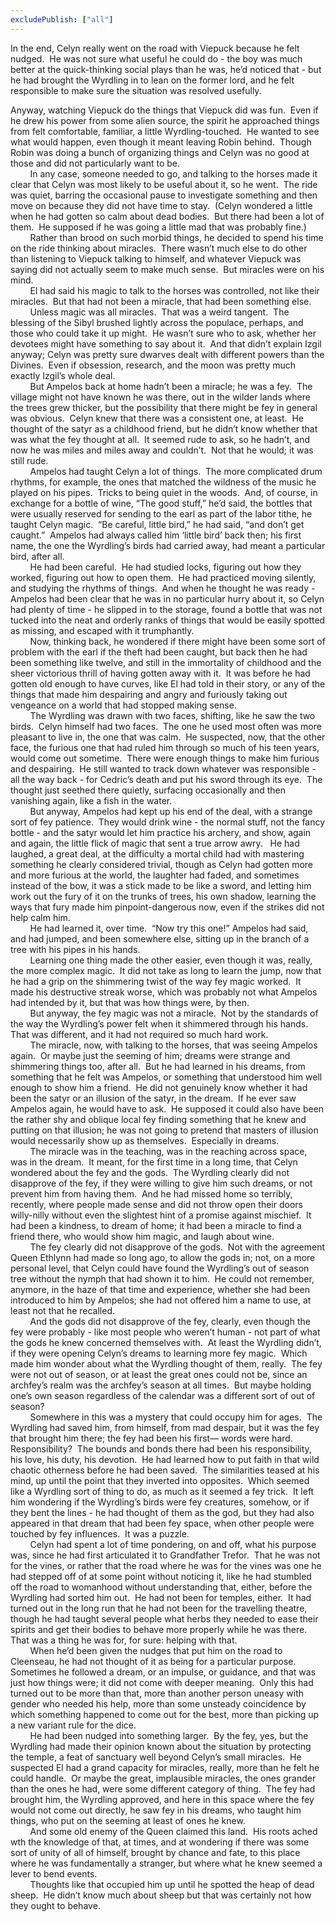 ```yaml
---
excludePublish: ["all"]
---
```


In the end, Celyn really went on the road with Viepuck because he felt nudged.  He was not sure what useful he could do - the boy was much better at the quick-thinking social plays than he was, he’d noticed that - but he had brought the Wyrdling in to lean on the former lord, and he felt responsible to make sure the situation was resolved usefully.  

Anyway, watching Viepuck do the things that Viepuck did was fun.  Even if he drew his power from some alien source, the spirit he approached things from felt comfortable, familiar, a little Wyrdling-touched.  He wanted to see what would happen, even though it meant leaving Robin behind.  Though Robin was doing a bunch of organizing things and Celyn was no good at those and did not particularly want to be.  
        In any case, someone needed to go, and talking to the horses made it clear that Celyn was most likely to be useful about it, so he went.  The ride was quiet, barring the occasional pause to investigate something and then move on because they did not have time to stay.  (Celyn wondered a little when he had gotten so calm about dead bodies.  But there had been a lot of them.  He supposed if he was going a little mad that was probably fine.)  
        Rather than brood on such morbid things, he decided to spend his time on the ride thinking about miracles.  There wasn’t much else to do other than listening to Viepuck talking to himself, and whatever Viepuck was saying did not actually seem to make much sense.  But miracles were on his mind.  
        El had said his magic to talk to the horses was controlled, not like their miracles.  But that had not been a miracle, that had been something else.  
        Unless magic was all miracles.  That was a weird tangent.  The blessing of the Sibyl brushed lightly across the populace, perhaps, and those who could take it up might.  He wasn’t sure who to ask, whether her devotees might have something to say about it.  And that didn’t explain Izgil anyway; Celyn was pretty sure dwarves dealt with different powers than the Divines.  Even if obsession, research, and the moon was pretty much exactly Izgil’s whole deal.  
        But Ampelos back at home hadn’t been a miracle; he was a fey.  The village might not have known he was there, out in the wilder lands where the trees grew thicker, but the possibility that there might be fey in general was obvious.  Celyn knew that there was a consistent one, at least.  He thought of the satyr as a childhood friend, but he didn’t know whether that was what the fey thought at all.  It seemed rude to ask, so he hadn’t, and now he was miles and miles away and couldn’t.  Not that he would; it was still rude.  
        Ampelos had taught Celyn a lot of things.  The more complicated drum rhythms, for example, the ones that matched the wildness of the music he played on his pipes.  Tricks to being quiet in the woods.  And, of course, in exchange for a bottle of wine, “The good stuff,” he’d said, the bottles that were usually reserved for sending to the earl as part of the labor tithe, he taught Celyn magic.  “Be careful, little bird,” he had said, “and don’t get caught.”  Ampelos had always called him ‘little bird’ back then; his first name, the one the Wyrdling’s birds had carried away, had meant a particular bird, after all.  
        He had been careful.  He had studied locks, figuring out how they worked, figuring out how to open them.  He had practiced moving silently, and studying the rhythms of things.  And when he thought he was ready - Ampelos had been clear that he was in no particular hurry about it, so Celyn had plenty of time - he slipped in to the storage, found a bottle that was not tucked into the neat and orderly ranks of things that would be easily spotted as missing, and escaped with it trumphantly.  
        Now, thinking back, he wondered if there might have been some sort of problem with the earl if the theft had been caught, but back then he had been something like twelve, and still in the immortality of childhood and the sheer victorious thrill of having gotten away with it.  It was before he had gotten old enough to have curves, like El had told in their story, or any of the things that made him despairing and angry and furiously taking out vengeance on a world that had stopped making sense.  
        The Wyrdling was drawn with two faces, shifting, like he saw the two birds.  Celyn himself had two faces.  The one he used most often was more pleasant to live in, the one that was calm.  He suspected, now, that the other face, the furious one that had ruled him through so much of his teen years, would come out sometime.  There were enough things to make him furious and despairing.  He still wanted to track down whatever was responsible - all the way back - for Cedric’s death and put his sword through its eye.  The thought just seethed there quietly, surfacing occasionally and then vanishing again, like a fish in the water.  
        But anyway, Ampelos had kept up his end of the deal, with a strange sort of fey patience.  They would drink wine - the normal stuff, not the fancy bottle - and the satyr would let him practice his archery, and show, again and again, the little flick of magic that sent a true arrow awry.   He had laughed, a great deal, at the difficulty a mortal child had with mastering something he clearly considered trivial, though as Celyn had gotten more and more furious at the world, the laughter had faded, and sometimes instead of the bow, it was a stick made to be like a sword, and letting him work out the fury of it on the trunks of trees, his own shadow, learning the ways that fury made him pinpoint-dangerous now, even if the strikes did not help calm him.  
        He had learned it, over time.  “Now try this one!” Ampelos had said, and had jumped, and been somewhere else, sitting up in the branch of a tree with his pipes in his hands.  
        Learning one thing made the other easier, even though it was, really, the more complex magic.  It did not take as long to learn the jump, now that he had a grip on the shimmering twist of the way fey magic worked.  It made his destructive streak worse, which was probably not what Ampelos had intended by it, but that was how things were, by then.  
        But anyway, the fey magic was not a miracle.  Not by the standards of the way the Wyrdling’s power felt when it shimmered through his hands.  That was different, and it had not required so much hard work.  
        The miracle, now, with talking to the horses, that was seeing Ampelos again.  Or maybe just the seeming of him; dreams were strange and shimmering things too, after all.  But he had learned in his dreams, from something that he felt was Ampelos, or something that understood him well enough to show him a friend.  He did not genuinely know whether it had been the satyr or an illusion of the satyr, in the dream.  If he ever saw Ampelos again, he would have to ask.  He supposed it could also have been the rather shy and oblique local fey finding something that he knew and putting on that illusion; he was not going to pretend that masters of illusion would necessarily show up as themselves.  Especially in dreams.  
        The miracle was in the teaching, was in the reaching across space, was in the dream.  It meant, for the first time in a long time, that Celyn wondered about the fey and the gods.  The Wyrdling clearly did not disapprove of the fey, if they were willing to give him such dreams, or not prevent him from having them.  And he had missed home so terribly, recently, where people made sense and did not throw open their doors willy-nilly without even the slightest hint of a promise against mischief.  It had been a kindness, to dream of home; it had been a miracle to find a friend there, who would show him magic, and laugh about wine.  
        The fey clearly did not disapprove of the gods.  Not with the agreement Queen Ethlynn had made so long ago, to allow the gods in; not, on a more personal level, that Celyn could have found the Wyrdling’s out of season tree without the nymph that had shown it to him.  He could not remember, anymore, in the haze of that time and experience, whether she had been introduced to him by Ampelos; she had not offered him a name to use, at least not that he recalled.  
        And the gods did not disapprove of the fey, clearly, even though the fey were probably - like most people who weren’t human - not part of what the gods he knew concerned themselves with.  At least the Wyrdling didn’t, if they were opening Celyn’s dreams to learning more fey magic.  Which made him wonder about what the Wyrdling thought of them, really.  The fey were not out of season, or at least the great ones could not be, since an archfey’s realm was the archfey’s season at all times.  But maybe holding one’s own season regardless of the calendar was a different sort of out of season?  
        Somewhere in this was a mystery that could occupy him for ages.  The Wyrdling had saved him, from himself, from mad despair, but it was the fey that brought him there; the fey had been his first— words were hard.  Responsibility?  The bounds and bonds there had been his responsibility, his love, his duty, his devotion.  He had learned how to put faith in that wild chaotic otherness before he had been saved.  The similarities teased at his mind, up until the point that they inverted into opposites.  Which seemed like a Wyrdling sort of thing to do, as much as it seemed a fey trick.  It left him wondering if the Wyrdling’s birds were fey creatures, somehow, or if they bent the lines - he had thought of them as the god, but they had also appeared in that dream that had been fey space, when other people were touched by fey influences.  It was a puzzle.  
        Celyn had spent a lot of time pondering, on and off, what his purpose was, since he had first articulated it to Grandfather Trefor.  That he was not for the vines, or rather that the road where he was for the vines was one he had stepped off of at some point without noticing it, like he had stumbled off the road to womanhood without understanding that, either, before the Wyrdling had sorted him out.  He had not been for temples, either.  It had turned out in the long run that he had not been for the travelling theatre, though he had taught several people what herbs they needed to ease their spirits and get their bodies to behave more properly while he was there.  That was a thing he was for, for sure: helping with that.  
        When he’d been given the nudges that put him on the road to Cleenseau, he had not thought of it as being for a particular purpose.  Sometimes he followed a dream, or an impulse, or guidance, and that was just how things were; it did not come with deeper meaning.  Only this had turned out to be more than that, more than another person uneasy with gender who needed his help, more than some unsteady coincidence by which something happened to come out for the best, more than picking up a new variant rule for the dice.  
        He had been nudged into something larger.  By the fey, yes, but the Wyrdling had made their opinion known about the situation by protecting the temple, a feat of sanctuary well beyond Celyn’s small miracles.  He suspected El had a grand capacity for miracles, really, more than he felt he could handle.  Or maybe the great, implausible miracles, the ones grander than the ones he had, were some different category of thing.  The fey had brought him, the Wyrdling approved, and here in this space where the fey would not come out directly, he saw fey in his dreams, who taught him things, who put on the seeming at least of ones he knew.  
        And some old enemy of the Queen claimed this land.  His roots ached wth the knowledge of that, at times, and at wondering if there was some sort of unity of all of himself, brought by chance and fate, to this place where he was fundamentally a stranger, but where what he knew seemed a lever to bend events.  
        Thoughts like that occupied him up until he spotted the heap of dead sheep.  He didn’t know much about sheep but that was certainly not how they ought to behave.